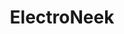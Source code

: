 ---
facebook: https://facebook.com/ELECTRONEEKRPA
linkedin: https://linkedin.com/company/electroneek
logohandle: electroneek
sort: electroneek
title: ElectroNeek
twitter: https://x.com/electroneek
website: https://electroneek.com/
---